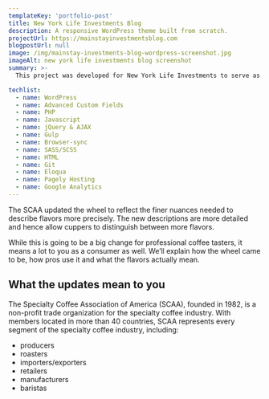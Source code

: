 ```yaml
---
templateKey: 'portfolio-post'
title: New York Life Investments Blog
description: A responsive WordPress theme built from scratch.
projectUrl: https://mainstayinvestmentsblog.com
blogpostUrl: null
image: /img/mainstay-investments-blog-wordpress-screenshot.jpg
imageAlt: new york life investments blog screenshot
summary: >- 
  This project was developed for New York Life Investments to serve as the main marketing hub for up-to-date investment insights. My role in this project was Lead Developer, where I was responsible for all aspects of development (project architecture, technologies used, development team workflow, custom plugins, maintenance, etc.) and to help onboard the use of WordPress as marketing tool. I worked closely with the design team and content marketing team to reason about responsive UI/UX, customize dashboard functionality to streamline internal productivity, and to optimize peformance for our mobile users.

techlist:
  - name: WordPress
  - name: Advanced Custom Fields
  - name: PHP
  - name: Javascript
  - name: jQuery & AJAX
  - name: Gulp
  - name: Browser-sync
  - name: SASS/SCSS
  - name: HTML
  - name: Git
  - name: Eloqua
  - name: Pagely Hosting
  - name: Google Analytics
---
```

The SCAA updated the wheel to reflect the finer nuances needed to describe flavors more precisely. The new descriptions are more detailed and hence allow cuppers to distinguish between more flavors.

While this is going to be a big change for professional coffee tasters, it means a lot to you as a consumer as well. We’ll explain how the wheel came to be, how pros use it and what the flavors actually mean.

## What the updates mean to you

The Specialty Coffee Association of America (SCAA), founded in 1982, is a non-profit trade organization for the specialty coffee industry. With members located in more than 40 countries, SCAA represents every segment of the specialty coffee industry, including:

* producers
* roasters
* importers/exporters
* retailers
* manufacturers
* baristas